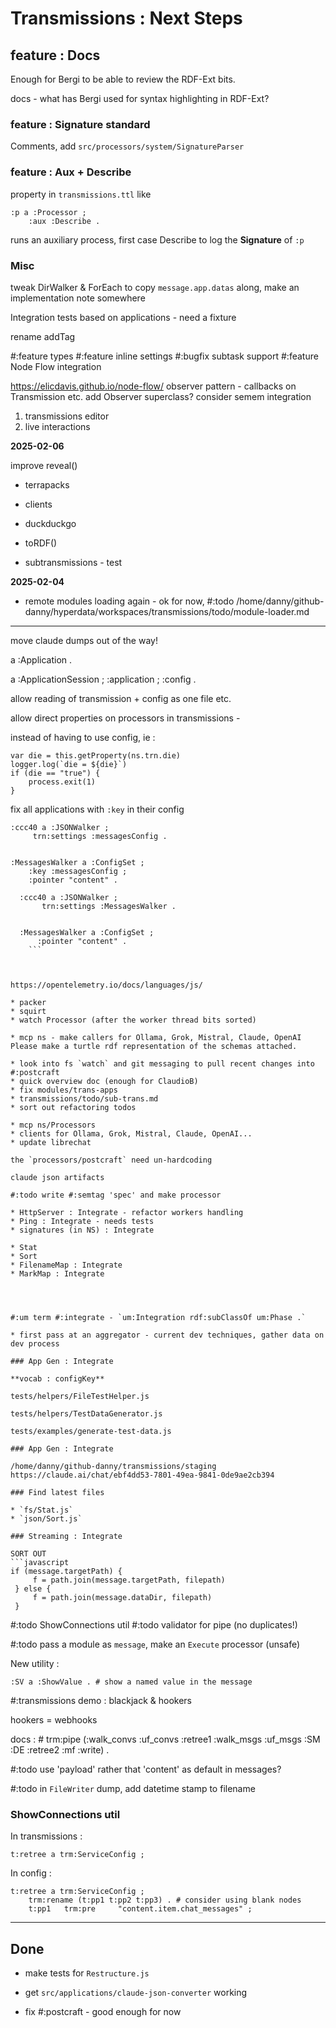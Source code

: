 # Transmissions : Next Steps

## feature : Docs

Enough for Bergi to be able to review the RDF-Ext bits.

docs - what has Bergi used for syntax highlighting in RDF-Ext?

### feature : Signature standard

Comments, add `src/processors/system/SignatureParser`



### feature : Aux + Describe
property in `transmissions.ttl` like

```turtle
:p a :Processor ;
    :aux :Describe .
```
runs an auxiliary process, first case Describe to log the **Signature** of `:p`

### Misc

tweak DirWalker & ForEach to copy `message.app.datas` along, make an implementation note somewhere

Integration tests based on applications - need a fixture

rename addTag

#:feature types
#:feature inline settings
#:bugfix subtask support
#:feature Node Flow integration

https://elicdavis.github.io/node-flow/
observer pattern - callbacks on Transmission etc.
add Observer superclass?
consider semem integration

1. transmissions editor
2. live interactions

**2025-02-06**

improve reveal()

* terrapacks
* clients
* duckduckgo

* toRDF()

* subtransmissions - test

**2025-02-04**

* remote modules loading again - ok for now, #:todo /home/danny/github-danny/hyperdata/workspaces/transmissions/todo/module-loader.md

---

move claude dumps out of the way!

<echo> a :Application .

<this> a :ApplicationSession ;
    :application <echo> ;
    :config <config> .


allow reading of transmission + config as one file etc.

allow direct properties on processors in transmissions -

instead of having to use config, ie :
```
var die = this.getProperty(ns.trn.die)
logger.log(`die = ${die}`)
if (die == "true") {
    process.exit(1)
}
```

fix all applications with `:key` in their config

```turtle
:ccc40 a :JSONWalker ;
     trn:settings :messagesConfig .


:MessagesWalker a :ConfigSet ;
    :key :messagesConfig ;
    :pointer "content" .
  ```
```
  :ccc40 a :JSONWalker ;
       trn:settings :MessagesWalker .


  :MessagesWalker a :ConfigSet ;
      :pointer "content" .
    ```



https://opentelemetry.io/docs/languages/js/

* packer
* squirt
* watch Processor (after the worker thread bits sorted)

* mcp ns - make callers for Ollama, Grok, Mistral, Claude, OpenAI
Please make a turtle rdf representation of the schemas attached.  

* look into fs `watch` and git messaging to pull recent changes into #:postcraft
* quick overview doc (enough for ClaudioB)
* fix modules/trans-apps
* transmissions/todo/sub-trans.md
* sort out refactoring todos

* mcp ns/Processors
* clients for Ollama, Grok, Mistral, Claude, OpenAI...
* update librechat

the `processors/postcraft` need un-hardcoding

claude json artifacts

#:todo write #:semtag 'spec' and make processor

* HttpServer : Integrate - refactor workers handling
* Ping : Integrate - needs tests
* signatures (in NS) : Integrate

* Stat
* Sort
* FilenameMap : Integrate
* MarkMap : Integrate




#:um term #:integrate - `um:Integration rdf:subClassOf um:Phase .`

* first pass at an aggregator - current dev techniques, gather data on dev process

### App Gen : Integrate

**vocab : configKey**

tests/helpers/FileTestHelper.js

tests/helpers/TestDataGenerator.js

tests/examples/generate-test-data.js

### App Gen : Integrate

/home/danny/github-danny/transmissions/staging
https://claude.ai/chat/ebf4dd53-7801-49ea-9841-0de9ae2cb394

### Find latest files

* `fs/Stat.js`
* `json/Sort.js`

### Streaming : Integrate

SORT OUT
```javascript
if (message.targetPath) {
     f = path.join(message.targetPath, filepath)
 } else {
     f = path.join(message.dataDir, filepath)
 }
 ```

#:todo ShowConnections util
#:todo validator for pipe (no duplicates!)

#:todo pass a module as `message`, make an `Execute` processor (unsafe)

New utility :
```turtle
:SV a :ShowValue . # show a named value in the message
```



#:transmissions demo : blackjack & hookers

hookers = webhooks

docs : # trm:pipe (:walk_convs :uf_convs  :retree1  :walk_msgs :uf_msgs :SM :DE :retree2  :mf :write) .

#:todo use 'payload' rather that 'content' as default in messages?

#:todo in `FileWriter` dump, add datetime stamp to filename

### ShowConnections util

In transmissions :
```turtle
t:retree a trm:ServiceConfig ;
```
In config :

```turtle
t:retree a trm:ServiceConfig ;
    trm:rename (t:pp1 t:pp2 t:pp3) . # consider using blank nodes
    t:pp1   trm:pre     "content.item.chat_messages" ;
```

---
## Done

* make tests for `Restructure.js`
* get `src/applications/claude-json-converter` working

* fix #:postcraft - good enough for now
